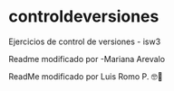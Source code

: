 # controldeversiones
 Ejercicios de control de versiones - isw3

Readme modificado por -Mariana Arevalo

ReadMe modificado por Luis Romo P. 🤓🤙
